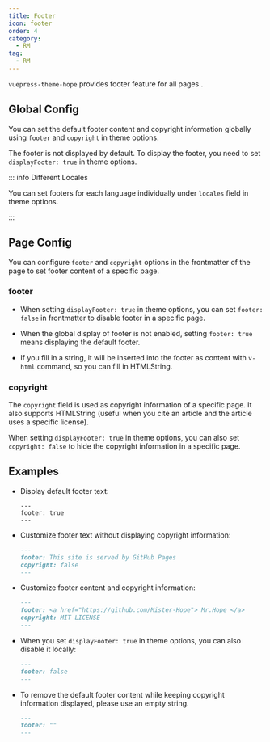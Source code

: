 ```yaml
---
title: Footer
icon: footer
order: 4
category:
  - RM
tag:
  - RM
---
```


`vuepress-theme-hope` provides footer feature for all pages <Badge text="Support page config" />.

<!-- more -->

## Global Config

You can set the default footer content and copyright information globally using `footer` and `copyright` in theme options.

The footer is not displayed by default. To display the footer, you need to set `displayFooter: true` in theme options.

::: info Different Locales

You can set footers for each language individually under `locales` field in theme options.

:::

## Page Config

You can configure `footer` and `copyright` options in the frontmatter of the page to set footer content of a specific page.

### footer

- When setting `displayFooter: true` in theme options, you can set `footer: false` in frontmatter to disable footer in a specific page.

- When the global display of footer is not enabled, setting `footer: true` means displaying the default footer.

- If you fill in a string, it will be inserted into the footer as content with `v-html` command, so you can fill in HTMLString.

### copyright

The `copyright` field is used as copyright information of a specific page. It also supports HTMLString (useful when you cite an article and the article uses a specific license).

When setting `displayFooter: true` in theme options, you can also set `copyright: false` to hide the copyright information in a specific page.

## Examples

- Display default footer text:

  ```
  ---
  footer: true
  ---
  ```

- Customize footer text without displaying copyright information:

  ```md
  ---
  footer: This site is served by GitHub Pages
  copyright: false
  ---
  ```

- Customize footer content and copyright information:

  ```md
  ---
  footer: <a href="https://github.com/Mister-Hope"> Mr.Hope </a>
  copyright: MIT LICENSE
  ---
  ```

- When you set `displayFooter: true` in theme options, you can also disable it locally:

  ```md
  ---
  footer: false
  ---
  ```

- To remove the default footer content while keeping copyright information displayed, please use an empty string.

  ```md
  ---
  footer: ""
  ---
  ```
